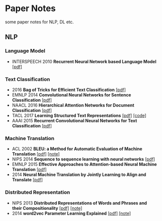 # Paper Notes

some paper notes for NLP, DL etc.

## NLP

### Language Model

* INTERSPEECH 2010  **Recurrent Neural Network based Language Model** [[pdf]](http://www.fit.vutbr.cz/research/groups/speech/publi/2010/mikolov_interspeech2010_IS100722.pdf) 

### Text Classification

* 2016 **Bag of Tricks for Efficient Text Classification** [[pdf]](https://arxiv.org/abs/1607.01759)
* EMNLP 2014 **Convolutional Neural Networks for Sentence Classification** [[pdf]](https://arxiv.org/abs/1408.5882)
* NAACL 2016 **Hierarchical Attention Networks for Document Classification** [[pdf]](http://www.aclweb.org/anthology/N16-1174)
* TACL 2017  **Learning Structured Text Representations** [[pdf]](https://arxiv.org/abs/1705.09207) [[code]](https://github.com/luckcul/structured) 
* AAAI 2015 **Recurrent Convolutional Neural Networks for Text Classification** [[pdf]](http://www.aaai.org/ocs/index.php/AAAI/AAAI15/paper/download/9745/9552)

### Machine Translation

* ACL 2002 **BLEU: a Method for Automatic Evaluation of Machine Translation** [[pdf]](http://www.aclweb.org/anthology/P/P02/P02-1040.pdf) [[note]](./NLP/BLEU:_a_Method_for_Automatic_Evaluation_of_Machine_Translation.md)
* NIPS 2014 **Sequence to sequence learning with neural networks** [[pdf]](https://papers.nips.cc/paper/5346-sequence-to-sequence-learning-with-neural-networks.pdf)
* EMNLP 2015 **Effective Approaches to Attention-based Neural Machine Translation** [[pdf]](https://arxiv.org/abs/1508.04025)
* 2014 **Neural Machine Translation by Jointly Learning to Align and Translate** [[pdf]](https://arxiv.org/abs/1409.0473)

### Distributed Representation

* NIPS 2013 **Distributed Representations of Words and Phrases and their Compositionality** [[pdf]](https://arxiv.org/abs/1310.4546) [[note]](http://luckcul.net/2017/10/28/learn-word2vec/) 
* 2014 **word2vec Parameter Learning Explained** [[pdf]](https://arxiv.org/abs/1411.2738)   [[note]](./NLP/word2vec_Parameter_Learning_Explained.md)